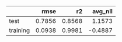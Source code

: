 |          |   rmse |     r2 |   avg_nll |
|:---------|-------:|-------:|----------:|
| test     | 0.7856 | 0.8568 |    1.1573 |
| training | 0.0938 | 0.9981 |   -0.4887 |